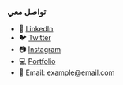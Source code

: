 ### تواصل معي

- 💼 [LinkedIn](https://www.linkedin.com/in/اسمك)
- 🐦 [Twitter](https://twitter.com/اسمك)
- 📷 [Instagram](https://instagram.com/اسمك)
- 💻 [Portfolio](https://موقعك.com)
- 📧 Email: example@email.com

